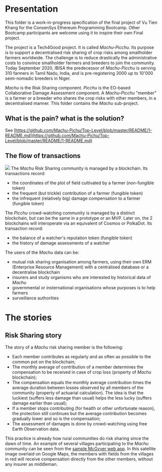 # Presentation

This folder is a work-in-progress specification of the final project of Vu Tien Khang for the ConsenSys Ethereum Programming Bootcamp. Other Bootcamp participants are welcome using it to inspire their own Final project.

The project is a Tech4Good project. It is called _Machu-Picchu_. Its purpose is to support a decentralised risk sharing of crop risks among smallholder farmers worldwide. The challenge is to reduce drastically the administrative costs to convince smallholder farmers and breeders to join the community. Today September 2020, IBISA the predecessor of _Machu-Picchu_ is serving 310 farmers in Tamil Nadu, India, and is pre-registering 3000 up to 10'000 semi-nomadic breeders in Niger.

_Machu_ is the Risk Sharing component. _Picchu_ is the EO-based Collaborative Damage Assessment component. A _Machu-Picchu_ "member" is a farmer or a breeder who shares the crop risks with other members, in a decentralised manner. This folder contains the _Machu_ sub-project.

## What is the pain? what is the solution?
See [https://github.com/Machu-Pichu/Top-Level/blob/master/README/1-README.md](https://github.com/Machu-Pichu/Top-Level/blob/master/README/1-README.md)

## The flow of transactions
![](https://github.com/Machu-Pichu/Top-Level/blob/master/common/images/20200914%20Machu-Picchu%20Transactions.png)
The _Machu_ Risk Sharing community is managed by a blockchain. Its transactions record:
* the coordinates of the plot of field cultivated by a farmer (non-fungible token)
* the frequent (but trickle) contribution of a farmer (fungible token)
* the infrequent (relatively big) damage compensation to a farmer (fungible token)

The _Picchu_ crowd-watching community is managed by a distinct blockchain, but can be the same in a prototype or an MVP. Later on, the 2 blockchains will interoperate via an equivalent of Cosmos or PolkaDot. Its transaction record:
* the balance of a watcher's reputation token (fungible token)
* the history of damage assessments of a watcher

The users of the _Machu_ data can be:
* mutual risk sharing organisation among farmers, using their own ERM (Enterprise Resource Management) with a centralised database or a decentralise blockchain
* insurers and study organisms who are interested by historical data of _Machu_
* governmental or insternational organisations whose purposes is to help farmers
* surveillance authorities

# The stories
## Risk Sharing story
The story of a _Machu_ risk sharing member is the following:
*	Each member contributes as regularly and as often as possible to the common pot on the blockchain;
*	The monthly average of contribution of a member determines the compensation to be received in case of crop loss (property of _Machu_ blockchain);
*	The compensation equals the monthly average contribution times the average duration between losses observed by all members of the community (property of actuarial calculation). The idea is that the luckiest (suffers less damage than usual) helps the less lucky (suffers damage earlier than usual);
*	If a member stops contributing (for health or other unfortunate reason), the protection still continues but the average contribution becomes gradually lower and so is the compensation;
*	The assessment of damages is done by crowd-watching using free Earth Observation data.

This practice is already how rural communities do risk sharing since the dawn of time. An example of several villages participating to the _Machu_ community can be seen from the [sample McGyver web app](https://ibisa.users.earthengine.app/view/mcgyver3). In this satellite image overlaid on Google Maps, the members with fields from the villages in red will receive compensation directly from the other members, without any insurer as middleman.
